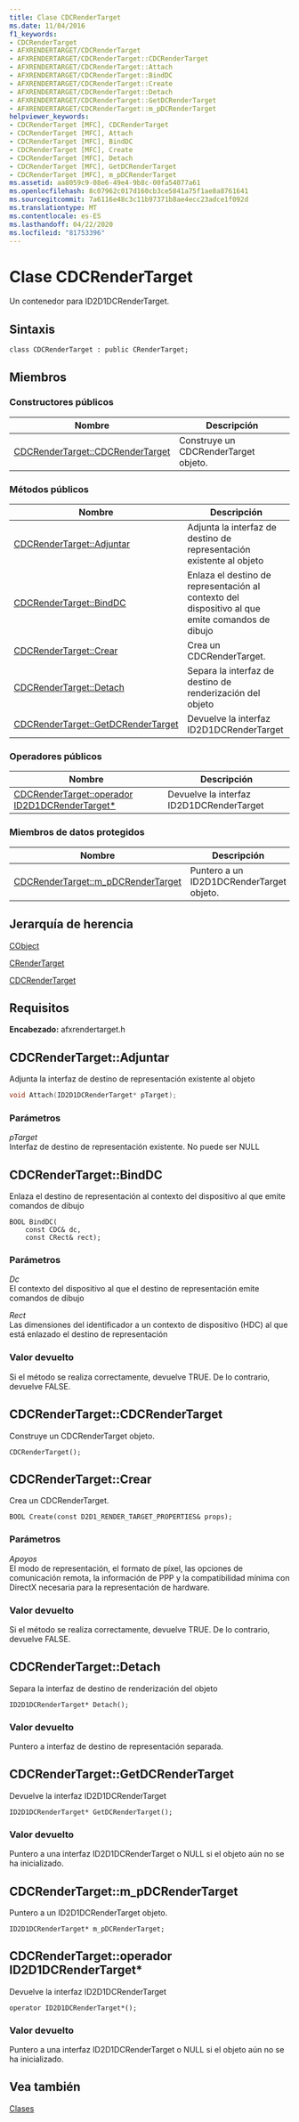 ```yaml
---
title: Clase CDCRenderTarget
ms.date: 11/04/2016
f1_keywords:
- CDCRenderTarget
- AFXRENDERTARGET/CDCRenderTarget
- AFXRENDERTARGET/CDCRenderTarget::CDCRenderTarget
- AFXRENDERTARGET/CDCRenderTarget::Attach
- AFXRENDERTARGET/CDCRenderTarget::BindDC
- AFXRENDERTARGET/CDCRenderTarget::Create
- AFXRENDERTARGET/CDCRenderTarget::Detach
- AFXRENDERTARGET/CDCRenderTarget::GetDCRenderTarget
- AFXRENDERTARGET/CDCRenderTarget::m_pDCRenderTarget
helpviewer_keywords:
- CDCRenderTarget [MFC], CDCRenderTarget
- CDCRenderTarget [MFC], Attach
- CDCRenderTarget [MFC], BindDC
- CDCRenderTarget [MFC], Create
- CDCRenderTarget [MFC], Detach
- CDCRenderTarget [MFC], GetDCRenderTarget
- CDCRenderTarget [MFC], m_pDCRenderTarget
ms.assetid: aa8059c9-08e6-49e4-9b8c-00fa54077a61
ms.openlocfilehash: 8c07962c017d160cb3ce5841a75f1ae8a8761641
ms.sourcegitcommit: 7a6116e48c3c11b97371b8ae4ecc23adce1f092d
ms.translationtype: MT
ms.contentlocale: es-ES
ms.lasthandoff: 04/22/2020
ms.locfileid: "81753396"
---
```

# <a name="cdcrendertarget-class"></a>Clase CDCRenderTarget

Un contenedor para ID2D1DCRenderTarget.

## <a name="syntax"></a>Sintaxis

```
class CDCRenderTarget : public CRenderTarget;
```

## <a name="members"></a>Miembros

### <a name="public-constructors"></a>Constructores públicos

|Nombre|Descripción|
|----------|-----------------|
|[CDCRenderTarget::CDCRenderTarget](#cdcrendertarget)|Construye un CDCRenderTarget objeto.|

### <a name="public-methods"></a>Métodos públicos

|Nombre|Descripción|
|----------|-----------------|
|[CDCRenderTarget::Adjuntar](#attach)|Adjunta la interfaz de destino de representación existente al objeto|
|[CDCRenderTarget::BindDC](#binddc)|Enlaza el destino de representación al contexto del dispositivo al que emite comandos de dibujo|
|[CDCRenderTarget::Crear](#create)|Crea un CDCRenderTarget.|
|[CDCRenderTarget::Detach](#detach)|Separa la interfaz de destino de renderización del objeto|
|[CDCRenderTarget::GetDCRenderTarget](#getdcrendertarget)|Devuelve la interfaz ID2D1DCRenderTarget|

### <a name="public-operators"></a>Operadores públicos

|Nombre|Descripción|
|----------|-----------------|
|[CDCRenderTarget::operador ID2D1DCRenderTarget*](#operator_id2d1dcrendertarget_star)|Devuelve la interfaz ID2D1DCRenderTarget|

### <a name="protected-data-members"></a>Miembros de datos protegidos

|Nombre|Descripción|
|----------|-----------------|
|[CDCRenderTarget::m_pDCRenderTarget](#m_pdcrendertarget)|Puntero a un ID2D1DCRenderTarget objeto.|

## <a name="inheritance-hierarchy"></a>Jerarquía de herencia

[CObject](../../mfc/reference/cobject-class.md)

[CRenderTarget](../../mfc/reference/crendertarget-class.md)

[CDCRenderTarget](../../mfc/reference/cdcrendertarget-class.md)

## <a name="requirements"></a>Requisitos

**Encabezado:** afxrendertarget.h

## <a name="cdcrendertargetattach"></a><a name="attach"></a>CDCRenderTarget::Adjuntar

Adjunta la interfaz de destino de representación existente al objeto

```cpp
void Attach(ID2D1DCRenderTarget* pTarget);
```

### <a name="parameters"></a>Parámetros

*pTarget*<br/>
Interfaz de destino de representación existente. No puede ser NULL

## <a name="cdcrendertargetbinddc"></a><a name="binddc"></a>CDCRenderTarget::BindDC

Enlaza el destino de representación al contexto del dispositivo al que emite comandos de dibujo

```
BOOL BindDC(
    const CDC& dc,
    const CRect& rect);
```

### <a name="parameters"></a>Parámetros

*Dc*<br/>
El contexto del dispositivo al que el destino de representación emite comandos de dibujo

*Rect*<br/>
Las dimensiones del identificador a un contexto de dispositivo (HDC) al que está enlazado el destino de representación

### <a name="return-value"></a>Valor devuelto

Si el método se realiza correctamente, devuelve TRUE. De lo contrario, devuelve FALSE.

## <a name="cdcrendertargetcdcrendertarget"></a><a name="cdcrendertarget"></a>CDCRenderTarget::CDCRenderTarget

Construye un CDCRenderTarget objeto.

```
CDCRenderTarget();
```

## <a name="cdcrendertargetcreate"></a><a name="create"></a>CDCRenderTarget::Crear

Crea un CDCRenderTarget.

```
BOOL Create(const D2D1_RENDER_TARGET_PROPERTIES& props);
```

### <a name="parameters"></a>Parámetros

*Apoyos*<br/>
El modo de representación, el formato de píxel, las opciones de comunicación remota, la información de PPP y la compatibilidad mínima con DirectX necesaria para la representación de hardware.

### <a name="return-value"></a>Valor devuelto

Si el método se realiza correctamente, devuelve TRUE. De lo contrario, devuelve FALSE.

## <a name="cdcrendertargetdetach"></a><a name="detach"></a>CDCRenderTarget::Detach

Separa la interfaz de destino de renderización del objeto

```
ID2D1DCRenderTarget* Detach();
```

### <a name="return-value"></a>Valor devuelto

Puntero a interfaz de destino de representación separada.

## <a name="cdcrendertargetgetdcrendertarget"></a><a name="getdcrendertarget"></a>CDCRenderTarget::GetDCRenderTarget

Devuelve la interfaz ID2D1DCRenderTarget

```
ID2D1DCRenderTarget* GetDCRenderTarget();
```

### <a name="return-value"></a>Valor devuelto

Puntero a una interfaz ID2D1DCRenderTarget o NULL si el objeto aún no se ha inicializado.

## <a name="cdcrendertargetm_pdcrendertarget"></a><a name="m_pdcrendertarget"></a>CDCRenderTarget::m_pDCRenderTarget

Puntero a un ID2D1DCRenderTarget objeto.

```
ID2D1DCRenderTarget* m_pDCRenderTarget;
```

## <a name="cdcrendertargetoperator-id2d1dcrendertarget"></a><a name="operator_id2d1dcrendertarget_star"></a>CDCRenderTarget::operador ID2D1DCRenderTarget*

Devuelve la interfaz ID2D1DCRenderTarget

```
operator ID2D1DCRenderTarget*();
```

### <a name="return-value"></a>Valor devuelto

Puntero a una interfaz ID2D1DCRenderTarget o NULL si el objeto aún no se ha inicializado.

## <a name="see-also"></a>Vea también

[Clases](../../mfc/reference/mfc-classes.md)
